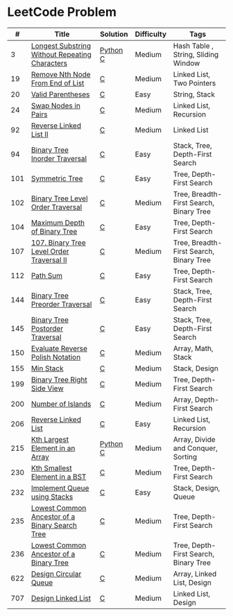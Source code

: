 # LeetCode Problem


| #   | **Title**                                                                                                                       | **Solution**                                                                                                                                        | **Difficulty** | **Tags**                                |
| --- | ------------------------------------------------------------------------------------------------------------------------------- | --------------------------------------------------------------------------------------------------------------------------------------------------- | -------------- | --------------------------------------- |
| 3   | [Longest Substring Without Repeating Characters](https://leetcode.com/problems/longest-substring-without-repeating-characters/) | [Python](./3.%20Longest%20Substring%20Without%20Repeating%20Characters/3.py) [C](./3.%20Longest%20Substring%20Without%20Repeating%20Characters/3.c) | Medium         | Hash Table , String, Sliding Window     |
| 19  | [Remove Nth Node From End of List](https://leetcode.com/problems/remove-nth-node-from-end-of-list/)                             | [C](./19%20Remove%20Nth%20Node%20From%20End%20of%20List/19.c)                                                                                       | Medium         | Linked List, Two Pointers               |
| 20  | [Valid Parentheses](https://leetcode.com/problems/valid-parentheses/)                                                           | [C](./20.%20Valid%20Parentheses/20.c)                                                                                                               | Easy           | String, Stack                           |
| 24  | [Swap Nodes in Pairs](https://leetcode.com/problems/swap-nodes-in-pairs/)                                                       | [C](./24%20Swap%20Nodes%20in%20Pairs/24.c)                                                                                                          | Medium         | Linked List, Recursion                  |
| 92  | [Reverse Linked List II](https://leetcode.com/problems/reverse-linked-list-ii/)                                                 | [C](./92.%20Reverse%20Linked%20List%20II/92.c)                                                                                                      | Medium         | Linked List                             |
| 94  | [Binary Tree Inorder Traversal](https://leetcode.com/problems/binary-tree-inorder-traversal/)                                   | [C](./94.%20Binary%20Tree%20Inorder%20Traversal/94.c)                                                                                               | Easy           | Stack, Tree, Depth-First Search         |
| 101 | [Symmetric Tree](https://leetcode.com/problems/symmetric-tree/)                                                                 | [C](./101.%20Symmetric%20Tree/101.c)                                                                                                                | Easy           | Tree, Depth-First Search                |
| 102 | [Binary Tree Level Order Traversal](https://leetcode.com/problems/binary-tree-level-order-traversal/)                           | [C](./102.%20Binary%20Tree%20Level%20Order%20Traversal/102.c)                                                                                       | Medium         | Tree, Breadth-First Search, Binary Tree |
| 104 | [ Maximum Depth of Binary Tree](https://leetcode.com/problems/maximum-depth-of-binary-tree/)                                    | [C](./104.%20Maximum%20Depth%20of%20Binary%20Tree/104.c)                                                                                            | Easy           | Tree, Depth-First Search                |
| 107 | [107. Binary Tree Level Order Traversal II](https://leetcode.com/problems/binary-tree-level-order-traversal-ii/)                | [C](./107.%20Binary%20Tree%20Level%20Order%20Traversal%20II/107.c)                                                                                  | Medium         | Tree, Breadth-First Search, Binary Tree |
| 112 | [Path Sum](https://leetcode.com/problems/path-sum/)                                                                             | [C](./112.%20Path%20Sum/112.c)                                                                                                                      | Easy           | Tree, Depth-First Search                |
| 144 | [Binary Tree Preorder Traversal](https://leetcode.com/problems/binary-tree-preorder-traversal/)                                 | [C](./144.%20Binary%20Tree%20Preorder%20Traversal/144.c)                                                                                            | Easy           | Stack, Tree, Depth-First Search         |
| 145 | [Binary Tree Postorder Traversal](https://leetcode.com/problems/binary-tree-postorder-traversal/)                               | [C](./145.%20Binary%20Tree%20Postorder%20Traversal/145.c)                                                                                           | Easy           | Stack, Tree, Depth-First Search         |
| 150 | [Evaluate Reverse Polish Notation](https://leetcode.com/problems/evaluate-reverse-polish-notation/)                             | [C](./150.%20Evaluate%20Reverse%20Polish%20Notation/150.c)                                                                                          | Medium         | Array, Math, Stack                      |
| 155 | [Min Stack](https://leetcode.com/problems/min-stack/)                                                                           | [C](./155%20Min%20Stack/155.c)                                                                                                                      | Medium         | Stack, Design                           |
| 199 | [Binary Tree Right Side View](https://leetcode.com/problems/binary-tree-right-side-view/)                                       | [C](./199.%20Binary%20Tree%20Right%20Side%20View/199.c)                                                                                             | Medium         | Tree, Depth-First Search                |
| 200 | [Number of Islands](https://leetcode.com/problems/number-of-islands/)                                                           | [C](./200%20Number%20of%20Islands/200.c)                                                                                                            | Medium         | Array, Depth-First Search               |
| 206 | [Reverse Linked List](https://leetcode.com/problems/reverse-linked-list/)                                                       | [C](./206.%20Reverse%20Linked%20List/206.c)                                                                                                         | Easy           | Linked List, Recursion                  |
| 215 | [Kth Largest Element in an Array](https://leetcode.com/problems/kth-largest-element-in-an-array/)                               | [Python](./215.%20Kth%20Largest%20Element%20in%20an%20Array/215.py) [C](./215.%20Kth%20Largest%20Element%20in%20an%20Array/215.c)                   | Medium         | Array, Divide and Conquer, Sorting      |
| 230 | [Kth Smallest Element in a BST](https://leetcode.com/problems/kth-smallest-element-in-a-bst/)                                   | [C](./230.%20Kth%20Smallest%20Element%20in%20a%20BST/230.c)                                                                                         | Medium         | Tree, Depth-First Search                |
| 232 | [Implement Queue using Stacks](https://leetcode.com/problems/implement-queue-using-stacks/)                                     | [C](./232%20Implement%20Queue%20using%20Stacks/232.c)                                                                                               | Easy           | Stack, Design, Queue                    |
| 235 | [Lowest Common Ancestor of a Binary Search Tree](https://leetcode.com/problems/lowest-common-ancestor-of-a-binary-search-tree/) | [C](./235.%20Lowest%20Common%20Ancestor%20of%20a%20Binary%20Search%20Tree/235.c)                                                                    | Medium         | Tree, Depth-First Search                |
| 236 | [Lowest Common Ancestor of a Binary Tree](https://leetcode.com/problems/lowest-common-ancestor-of-a-binary-tree/)               | [C](./236.%20Lowest%20Common%20Ancestor%20of%20a%20Binary%20Tree/236.c)                                                                             | Medium         | Tree, Depth-First Search, Binary Tree   |
| 622 | [Design Circular Queue](https://leetcode.com/problems/design-circular-queue/)                                                   | [C](./622%20Design%20Circular%20Queue/622.c)                                                                                                        | Medium         | Array, Linked List, Design              |
| 707 | [Design Linked List](https://leetcode.com/problems/design-linked-list/)                                                         | [C](./707%20Design%20Linked%20List/707.c)                                                                                                           | Medium         | Linked List, Design                     |